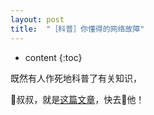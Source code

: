 ```yaml
---
layout: post
title:  "［科普］你懂得的网络故障"
---
```

* content
{:toc}

既然有人作死地科普了有关知识，

:cop:叔叔，就是[这篇文章](https://vjudge1.github.io/2015/09/26/g-f-w/)，快去:police_car:他！
